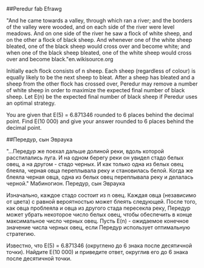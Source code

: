 ##Peredur fab Efrawg


"And he came towards a valley, through which ran a river; and the borders of the valley were wooded, and on each side of the river were level meadows. And on one side of the river he saw a flock of white sheep, and on the other a flock of black sheep. And whenever one of the white sheep bleated, one of the black sheep would cross over and become white; and when one of the black sheep bleated, one of the white sheep would cross over and become black."en.wikisource.org



Initially each flock consists of n sheep. Each sheep (regardless of colour) is equally likely to be the next sheep to bleat. After a sheep has bleated and a sheep from the other flock has crossed over, Peredur may remove a number of white sheep in order to maximize the expected final number of black sheep. Let E(n) be the expected final number of black sheep if Peredur uses an optimal strategy.



You are given that E(5) = 6.871346 rounded to 6 places behind the decimal point.
Find E(10 000) and give your answer rounded to 6 places behind the decimal point.

##Передур, сын Эвраука

"...Передур же поехал дальше долиной реки, вдоль которой расстилались луга. И на одном берегу реки он увидел стадо белых овец, а на другом - стадо черных. И как только одна из белых овец блеяла, черная овца переплывала реку и становилась белой. Когда же блеяла черная овца, одна из белых овец переплывала реку и делалась черной."
Мабиногион.
Передур, сын Эвраука

Изначально, каждое стадо состоит из n овец. Каждая овца (независимо от цвета) с равной вероятностью может блеять следующей. После того, как овца проблеяла и овца из другого стада пересекла реку, Передур может убрать некоторое число белых овец, чтобы обеспечить в конце максимальное число черных овец. Пусть E(n) - ожидаемое конечное значение числа черных овец, если Передур использует оптимальную стратегию.


Известно, что E(5) = 6.871346 (округлено до 6 знака после десятичной точки).
Найдите E(10 000) и приведите ответ, округлив его до 6 знака после десятичной точки.

